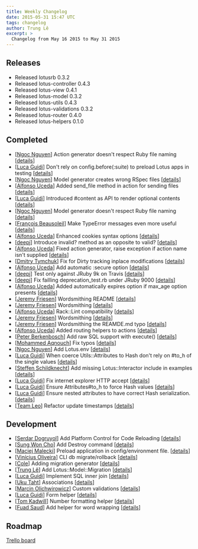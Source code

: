```yaml
---
title: Weekly Changelog
date: 2015-05-31 15:47 UTC
tags: changelog
author: Trung Lê
excerpt: >
  Changelog from May 16 2015 to May 31 2015
---
```


## Releases

  * Released lotusrb 0.3.2
  * Released lotus-controller 0.4.3
  * Released lotus-view 0.4.1
  * Released lotus-model 0.3.2
  * Released lotus-utils 0.4.3
  * Released lotus-validations 0.3.2
  * Released lotus-router 0.4.0
  * Released lotus-helpers 0.1.0

## Completed

  * [[Ngoc Nguyen](https://github.com/nguyenngoc2505)] Action generator doesn't respect Ruby file naming [[details](https://github.com/lotus/lotus/pull/232)]
  * [[Luca Guidi](https://github.com/jodosha)] Don't rely on config.before(:suite) to preload Lotus apps in testing [[details](https://github.com/lotus/lotus/pull/231)]
  * [[Ngoc Nguyen](https://github.com/nguyenngoc2505)] Model generator creates wrong RSpec files [[details](https://github.com/lotus/lotus/pull/230)]
  * [[Alfonso Uceda](https://github.com/AlfonsoUceda)] Added send_file method in action for sending files [[details](https://github.com/lotus/controller/pull/112)]
  * [[Luca Guidi](https://github.com/jodosha)] Introduced #content as API to render optional contents [[details](https://github.com/lotus/view/pull/70)]
  * [[Ngoc Nguyen](https://github.com/nguyenngoc2505)] Model generator doesn't respect Ruby file naming [[details](https://github.com/lotus/lotus/pull/229)]
  * [[François Beausoleil](https://github.com/francois)] Make TypeError messages even more useful [[details](https://github.com/lotus/utils/pull/79)]
  * [[Alfonso Uceda](https://github.com/AlfonsoUceda)] Enhanced cookies syntax options [[details](https://github.com/lotus/lotus/pull/227)]
  * [[deepj](https://github.com/deepj)] Introduce invalid? method as an opposite to valid? [[details](https://github.com/lotus/validations/pull/64)]
  * [[Alfonso Uceda](https://github.com/AlfonsoUceda)] Fixed action generator, raise exception if action name isn't supplied [[details](https://github.com/lotus/lotus/pull/223)]
  * [[Dmitry Tymchuk](https://github.com/dsnipe)] Fix for Dirty tracking inplace modifications [[details](https://github.com/lotus/model/pull/187)]
  * [[Alfonso Uceda](https://github.com/AlfonsoUceda)] Add automatic :secure option [[details](https://github.com/lotus/lotus/pull/222)]
  * [[deepj](https://github.com/deepj)] Test only against JRuby 9k on Travis [[details](https://github.com/lotus/view/pull/67)]
  * [[deepj](https://github.com/deepj)] Fix failling deprecation_test.rb under JRuby 9000 [[details](https://github.com/lotus/utils/pull/78)]
  * [[Alfonso Uceda](https://github.com/AlfonsoUceda)] Added automatically expires option if max_age option presents [[details](https://github.com/lotus/controller/pull/110)]
  * [[Jeremy Friesen](https://github.com/jeremyf)] Wordsmithing README [[details](https://github.com/lotus/controller/pull/109)]
  * [[Jeremy Friesen](https://github.com/jeremyf)] Wordsmithing [[details](https://github.com/lotus/validations/pull/63)]
  * [[Alfonso Uceda](https://github.com/AlfonsoUceda)] Rack::Lint compatibility [[details](https://github.com/lotus/controller/pull/108)]
  * [[Jeremy Friesen](https://github.com/jeremyf)] Wordsmithing [[details](https://github.com/lotus/model/pull/185)]
  * [[Jeremy Friesen](https://github.com/jeremyf)] Wordsmithing the REAMDE.md typo [[details](https://github.com/lotus/validations/pull/62)]
  * [[Alfonso Uceda](https://github.com/AlfonsoUceda)] Added routing helpers to actions [[details](https://github.com/lotus/lotus/pull/219)]
  * [[Peter Berkenbosch](https://github.com/peterberkenbosch)] Add raw SQL support with execute() [[details](https://github.com/lotus/model/pull/184)]
  * [[Mohammed Aqnouch](https://github.com/maqnouch)] Fix typos [[details](https://github.com/lotus/lotus/pull/217)]
  * [[Ngoc Nguyen](https://github.com/nguyenngoc2505)] Add Lotus.env [[details](https://github.com/lotus/lotus/pull/216)]
  * [[Luca Guidi](https://github.com/jodosha)] When coerce Utils::Attributes to Hash don't rely on #to_h of the single values [[details](https://github.com/lotus/utils/pull/76)]
  * [[Steffen Schildknecht](https://github.com/stsc3000)] Add missing Lotus::Interactor include in examples [[details](https://github.com/lotus/utils/pull/75)]
  * [[Luca Guidi](https://github.com/jodosha)] Fix internet explorer HTTP accept [[details](https://github.com/lotus/controller/pull/105)]
  * [[Luca Guidi](https://github.com/jodosha)] Ensure Attributes#to_h to force Hash values [[details](https://github.com/lotus/utils/pull/74)]
  * [[Luca Guidi](https://github.com/jodosha)] Ensure nested attributes to have correct Hash serialization. [[details](https://github.com/lotus/validations/pull/60)]
  * [[Team Leo](https://github.com/LeoTeam)] Refactor update timestamps [[details](https://github.com/lotus/model/pull/182)]

## Development

  * [[Serdar Dogruyol](https://github.com/Sdogruyol)] Add Platform Control for Code Reloading [[details](https://github.com/lotus/lotus/pull/238)]
  * [[Sung Won Cho](https://github.com/sungwoncho)] Add Destroy command [[details](https://github.com/lotus/lotus/pull/194)]
  * [[Maciej Malecki](https://github.com/smt116)] Preload application in config/environment file. [[details](https://github.com/lotus/lotus/pull/180)]
  * [[Vinícius Oliveira](https://github.com/vinioliveira)] CLI db migrate/rollback  [[details](https://github.com/lotus/lotus/pull/161)]
  * [[Cole](https://github.com/thecatwasnot)] Adding migration generator [[details](https://github.com/lotus/lotus/pull/139)]
  * [[Trung Lê](https://github.com/joneslee85)] Add Lotus::Model::Migration [[details](https://github.com/lotus/model/pull/144)]
  * [[Luca Guidi](https://github.com/jodosha)] Implement SQL inner join [[details](https://github.com/lotus/model/pull/102)]
  * [[Uku Taht](https://github.com/heruku)] Associations [[details](https://github.com/lotus/model/pull/56)]
  * [[Marcin Olichwirowicz](https://github.com/rodzyn)] Custom validations [[details](https://github.com/lotus/validations/pull/49)]
  * [[Luca Guidi](https://github.com/jodosha)] Form helper [[details](https://github.com/lotus/helpers/pull/16)]
  * [[Tom Kadwill](https://github.com/tomkadwill)] Number formatting helper [[details](https://github.com/lotus/helpers/pull/11)]
  * [[Fuad Saud](https://github.com/fuadsaud)] Add helper for word wrapping [[details](https://github.com/lotus/helpers/pull/1)]

## Roadmap

[Trello board](http://bit.ly/lotusrb-roadmap)

